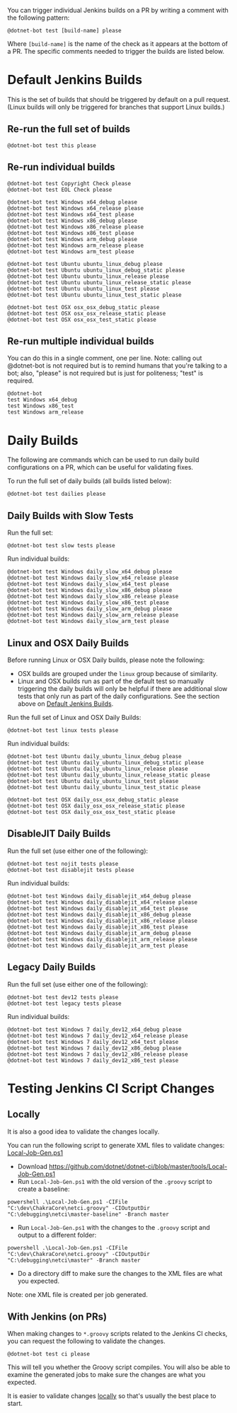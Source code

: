 You can trigger individual Jenkins builds on a PR by writing a comment with the following pattern:

```
@dotnet-bot test [build-name] please
```

Where `[build-name]` is the name of the check as it appears at the bottom of a PR.
The specific comments needed to trigger the builds are listed below.

# Default Jenkins Builds

This is the set of builds that should be triggered by default on a pull request. (Linux builds will
only be triggered for branches that support Linux builds.)

## Re-run the full set of builds

```
@dotnet-bot test this please
```

## Re-run individual builds

```
@dotnet-bot test Copyright Check please
@dotnet-bot test EOL Check please

@dotnet-bot test Windows x64_debug please
@dotnet-bot test Windows x64_release please
@dotnet-bot test Windows x64_test please
@dotnet-bot test Windows x86_debug please
@dotnet-bot test Windows x86_release please
@dotnet-bot test Windows x86_test please
@dotnet-bot test Windows arm_debug please
@dotnet-bot test Windows arm_release please
@dotnet-bot test Windows arm_test please

@dotnet-bot test Ubuntu ubuntu_linux_debug please
@dotnet-bot test Ubuntu ubuntu_linux_debug_static please
@dotnet-bot test Ubuntu ubuntu_linux_release please
@dotnet-bot test Ubuntu ubuntu_linux_release_static please
@dotnet-bot test Ubuntu ubuntu_linux_test please
@dotnet-bot test Ubuntu ubuntu_linux_test_static please

@dotnet-bot test OSX osx_osx_debug_static please
@dotnet-bot test OSX osx_osx_release_static please
@dotnet-bot test OSX osx_osx_test_static please
```

## Re-run multiple individual builds

You can do this in a single comment, one per line. Note: calling out @dotnet-bot is not required but is to remind humans that you're talking to a bot; also, "please" is not required but is just for politeness; "test" is required.

```
@dotnet-bot
test Windows x64_debug
test Windows x86_test
test Windows arm_release
```

# Daily Builds

The following are commands which can be used to run daily build configurations on a PR,
which can be useful for validating fixes.

To run the full set of daily builds (all builds listed below):

```
@dotnet-bot test dailies please
```

## Daily Builds with Slow Tests

Run the full set:

```
@dotnet-bot test slow tests please
```

Run individual builds:

```
@dotnet-bot test Windows daily_slow_x64_debug please
@dotnet-bot test Windows daily_slow_x64_release please
@dotnet-bot test Windows daily_slow_x64_test please
@dotnet-bot test Windows daily_slow_x86_debug please
@dotnet-bot test Windows daily_slow_x86_release please
@dotnet-bot test Windows daily_slow_x86_test please
@dotnet-bot test Windows daily_slow_arm_debug please
@dotnet-bot test Windows daily_slow_arm_release please
@dotnet-bot test Windows daily_slow_arm_test please
```

## Linux and OSX Daily Builds

Before running Linux or OSX Daily builds, please note the following:

* OSX builds are grouped under the `linux` group because of similarity.
* Linux and OSX builds run as part of the default test so manually
triggering the daily builds will only be helpful if there are additional
slow tests that only run as part of the daily configurations.
See the section above on [Default Jenkins Builds](#default-jenkins-builds).

Run the full set of Linux and OSX Daily Builds:

```
@dotnet-bot test linux tests please
```


Run individual builds:

```
@dotnet-bot test Ubuntu daily_ubuntu_linux_debug please
@dotnet-bot test Ubuntu daily_ubuntu_linux_debug_static please
@dotnet-bot test Ubuntu daily_ubuntu_linux_release please
@dotnet-bot test Ubuntu daily_ubuntu_linux_release_static please
@dotnet-bot test Ubuntu daily_ubuntu_linux_test please
@dotnet-bot test Ubuntu daily_ubuntu_linux_test_static please

@dotnet-bot test OSX daily_osx_osx_debug_static please
@dotnet-bot test OSX daily_osx_osx_release_static please
@dotnet-bot test OSX daily_osx_osx_test_static please
```

## DisableJIT Daily Builds

Run the full set (use either one of the following):

```
@dotnet-bot test nojit tests please
@dotnet-bot test disablejit tests please
```

Run individual builds:

```
@dotnet-bot test Windows daily_disablejit_x64_debug please
@dotnet-bot test Windows daily_disablejit_x64_release please
@dotnet-bot test Windows daily_disablejit_x64_test please
@dotnet-bot test Windows daily_disablejit_x86_debug please
@dotnet-bot test Windows daily_disablejit_x86_release please
@dotnet-bot test Windows daily_disablejit_x86_test please
@dotnet-bot test Windows daily_disablejit_arm_debug please
@dotnet-bot test Windows daily_disablejit_arm_release please
@dotnet-bot test Windows daily_disablejit_arm_test please
```

## Legacy Daily Builds

Run the full set (use either one of the following):

```
@dotnet-bot test dev12 tests please
@dotnet-bot test legacy tests please
```

Run individual builds:

```
@dotnet-bot test Windows 7 daily_dev12_x64_debug please
@dotnet-bot test Windows 7 daily_dev12_x64_release please
@dotnet-bot test Windows 7 daily_dev12_x64_test please
@dotnet-bot test Windows 7 daily_dev12_x86_debug please
@dotnet-bot test Windows 7 daily_dev12_x86_release please
@dotnet-bot test Windows 7 daily_dev12_x86_test please
```

# Testing Jenkins CI Script Changes

## Locally

It is also a good idea to validate the changes locally.

You can run the following script to generate XML files to validate changes:
[Local-Job-Gen.ps1](https://github.com/dotnet/dotnet-ci/blob/master/tools/Local-Job-Gen.ps1) 

* Download https://github.com/dotnet/dotnet-ci/blob/master/tools/Local-Job-Gen.ps1
* Run `Local-Job-Gen.ps1` with the old version of the `.groovy` script to create a baseline:

`powershell .\Local-Job-Gen.ps1 -CIFile "C:\dev\ChakraCore\netci.groovy" -CIOutputDir "C:\debugging\netci\master-baseline" -Branch master`

* Run `Local-Job-Gen.ps1` with the changes to the `.groovy` script and output to a different folder:

`powershell .\Local-Job-Gen.ps1 -CIFile "C:\dev\ChakraCore\netci.groovy" -CIOutputDir "C:\debugging\netci\master" -Branch master`

* Do a directory diff to make sure the changes to the XML files are what you expected.

Note: one XML file is created per job generated.

## With Jenkins (on PRs)

When making changes to `*.groovy` scripts related to the Jenkins CI checks, you can request the following
to validate the changes.

```
@dotnet-bot test ci please
```

This will tell you whether the Groovy script compiles.
You will also be able to examine the generated jobs to make sure the changes are what you expected.

It is easier to validate changes [locally](#locally) so that's usually the best place to start.

